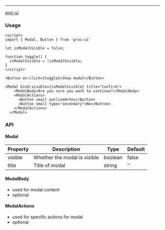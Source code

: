 ---

[proi-ui](https://github.com/specialdoom/proi-ui)

### Usage

```sveltehtml
<script>
import { Modal, Button } from 'proi-ui'

let isModalVisible = false;

function toggle() {
  isModalVisible = !isModalVisible;
}
</script>

<Button on:click={toggle}>Show modal</Button>

<Modal bind:visible={isModalVisible} title="Confirm">
    <ModalBody>Are you sure you want to continue?</ModalBody>
    <ModalActions>
      <Button small outlined>Yes</Button>
      <Button small type="secondary">No</Button>
    </ModalActions>
  </Modal>
```

### API

#### Modal

| Property | Description                  | Type    | Default |
| -------- | ---------------------------- | ------- | ------- |
| visible  | Whether the modal is visible | boolean | false   |
| title    | Title of modal               | string  | ''      |

#### ModalBody

- used for modal content
- optional

#### ModalActions

- used for specific actions for modal
- optional

